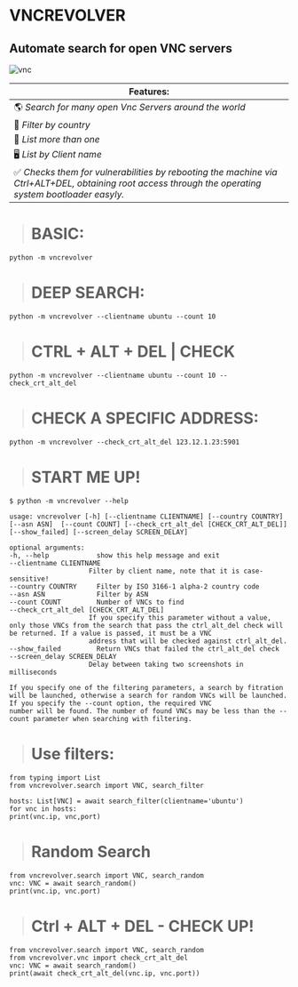 # VNCREVOLVER
## Automate search for open VNC servers
![vnc](https://github.com/cristiancmoises/vncrevolver/assets/86272521/e390af76-5065-485a-8e59-66be402d185f)

|  Features:                                                                         |
|------------------------------------------------------------------------------------|
| 🌎  _Search for many open Vnc Servers around the world_                             |
| 📍 _Filter by country_                                                             |
| 🔢   _List more than one_                                                            |
| 🖥️  _List by Client name_                                                            |
| ✅  _Checks them for vulnerabilities by rebooting the machine via Ctrl+ALT+DEL, obtaining root access through the operating system bootloader easyly._ |

> # BASIC:
    python -m vncrevolver
    
> # DEEP SEARCH:
    python -m vncrevolver --clientname ubuntu --count 10

> # CTRL + ALT + DEL  | CHECK
    python -m vncrevolver --clientname ubuntu --count 10 --check_crt_alt_del

> # CHECK A SPECIFIC ADDRESS:
    python -m vncrevolver --check_crt_alt_del 123.12.1.23:5901

> # START ME UP!   
    $ python -m vncrevolver --help

    usage: vncrevolver [-h] [--clientname CLIENTNAME] [--country COUNTRY] [--asn ASN]  [--count COUNT] [--check_crt_alt_del [CHECK_CRT_ALT_DEL]] [--show_failed] [--screen_delay SCREEN_DELAY]

    optional arguments:
    -h, --help            show this help message and exit
    --clientname CLIENTNAME
                        Filter by client name, note that it is case-sensitive!
    --country COUNTRY     Filter by ISO 3166-1 alpha-2 country code
    --asn ASN             Filter by ASN
    --count COUNT         Number of VNCs to find
    --check_crt_alt_del [CHECK_CRT_ALT_DEL]
                        If you specify this parameter without a value, only those VNCs from the search that pass the ctrl_alt_del check will be returned. If a value is passed, it must be a VNC
                        address that will be checked against ctrl_alt_del.
    --show_failed         Return VNCs that failed the ctrl_alt_del check
    --screen_delay SCREEN_DELAY
                        Delay between taking two screenshots in milliseconds

    If you specify one of the filtering parameters, a search by fitration will be launched, otherwise a search for random VNCs will be launched. If you specify the --count option, the required VNC
    number will be found. The number of found VNCs may be less than the --count parameter when searching with filtering.

> # Use filters:

    from typing import List
    from vncrevolver.search import VNC, search_filter

    hosts: List[VNC] = await search_filter(clientname='ubuntu')
    for vnc in hosts:
    print(vnc.ip, vnc,port)

> # Random Search
    from vncrevolver.search import VNC, search_random
    vnc: VNC = await search_random()
    print(vnc.ip, vnc.port)
  
> # Ctrl + ALT + DEL - CHECK UP!
    from vncrevolver.search import VNC, search_random
    from vncrevolver.vnc import check_crt_alt_del
    vnc: VNC = await search_random()
    print(await check_crt_alt_del(vnc.ip, vnc.port))

   
